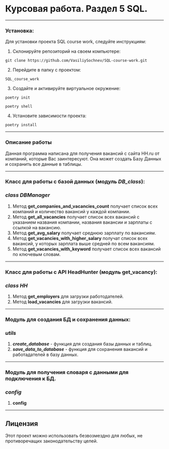 # **Курсовая работа. Раздел 5 SQL.**

___
### **Установка:**
Для установки проекта SQL course work, следуйте инструкциям:

1. Склонируйте репозиторий на своем компьютере:

`git clone https://github.com/VasiliySochnev/SQL-course-work.git`

2. Перейдите в папку с проектом:

`SQL_course_work`

3. Создайте и активируйте виртуальное окружение:

`poetry init`

`poetry shell`

4. Установите зависимости проекта:

`poetry install`

___
### **Описание работы**
Данная программа написана для получения вакансий с сайта HH.ru от компаний, 
которые Вас заинтересуют. Она может создать Базу Данных и сохранить все данные в таблицы.  
___
### Класс для работы с базой данных (модуль ***DB_class***):
### ***class DBManager***
1. Метод **get_companies_and_vacancies_count** получает список всех компаний 
и количество вакансий у каждой компании.
2. Mетод **get_all_vacancies** получает список всех вакансий 
с указанием названия компании, названия вакансии и зарплаты с ссылкой на вакансию. 
3. Метод **get_avg_salary** получает среднюю зарплату по вакансиям.
4. Mетод **get_vacancies_with_higher_salary** получат список всех вакансий, 
у которых зарплата выше средней по всем вакансиям.
5. Mетод **get_vacancies_with_keyword** получает список всех вакансий по ключевым словам.
___
### Класс для работы с API HeadHunter (модуль **get_vacancy**):
### ***class HH***
1. Метод **get_employers** для загрузки работодателей.
2. Метод **load_vacancies** для загрузки вакансий.
___
### Модуль для создания БД и сохранения данных:
### ***utils***
1. ***create_database*** - функция для создания базы данных и таблиц.
2. ***save_data_to_database*** - функция для сохранения вакансий и работадателей в базу данных.
___
### Модуль для получения словаря с данными для подключения к БД.
### ***config***
1. **config**
___
## **Лицензия**

Этот проект можно использовать безвозмездно для любых, 
не противоречащих законодательству целей.